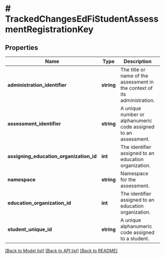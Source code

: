 # # TrackedChangesEdFiStudentAssessmentRegistrationKey

## Properties

Name | Type | Description | Notes
------------ | ------------- | ------------- | -------------
**administration_identifier** | **string** | The title or name of the assessment in the context of its administration. | [optional]
**assessment_identifier** | **string** | A unique number or alphanumeric code assigned to an assessment. | [optional]
**assigning_education_organization_id** | **int** | The identifier assigned to an education organization. | [optional]
**namespace** | **string** | Namespace for the assessment. | [optional]
**education_organization_id** | **int** | The identifier assigned to an education organization. | [optional]
**student_unique_id** | **string** | A unique alphanumeric code assigned to a student. | [optional]

[[Back to Model list]](../../README.md#models) [[Back to API list]](../../README.md#endpoints) [[Back to README]](../../README.md)
